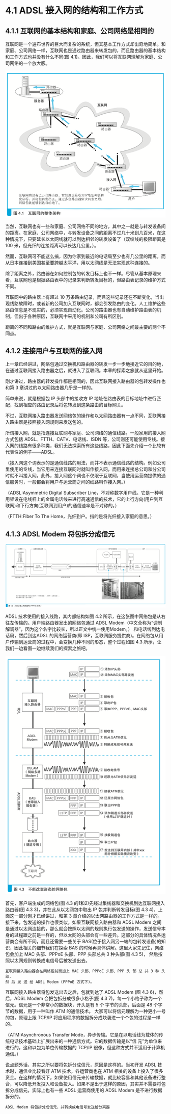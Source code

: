 # 4.1  ADSL 接入网的结构和工作方式

## 4.1.1 互联网的基本结构和家庭、公司网络是相同的

互联网是一个遍布世界的巨大而复杂的系统，但其基本工作方式却出奇地简单。和家庭、公司网络一样，互联网也是通过路由器来转发包的，而且路由器的基本结构和工作方式也并没有什么不同(图 4.1)。因此，我们可以将互联网理解为家庭、公司网络的一个放大版。

![图 4.1 互联网的整体架构](./images/4.1.png)

当然，互联网也有一些和家庭、公司网络不同的地方，其中之一就是与转发设备间的距离。在家庭、公司网络中，与转发设备之间的距离不过几十米到几百米，在这种情况下，只要延长以太网线就可以到达相邻的转发设备了（双绞线的极限距离是 100 米，但光纤的连接距离可以长达几公里。）。

然而，互联网可不能这么搞，因为你家到最近的电话局至少也有几公里的距离，而从日本连接到美国甚至要跨越太平洋，用以太网线是无法实现这种连接的。

除了距离之外，路由器在如何控制包的转发目标上也不一样。尽管从基本原理来看，互联网也是根据路由表中的记录来判断转发目标的，但路由表记录的维护方式不同。

互联网中的路由器上有超过 10 万条路由记录，而且这些记录还在不断变化，当出现线路故障时，或者新的公司加入互联网时，都会引发路由的变化。人工维护这些路由信息是不现实的，必须实现自动化。公司的路由器也有自动维护路由表的机制，但出于各种原因，互联网中采用的机制和公司有所区别。

距离的不同和路由的维护方式，就是互联网与家庭、公司网络之间最主要的两个不同点。

## 4.1.2 连接用户与互联网的接入网

上一章已经讲过，网络包通过交换机和路由器的转发一步一步地接近它的目的地，在通过互联网接入路由器之后，就进入了互联网。本章的探索之旅就从这里开始。

刚才讲过，路由器的转发操作都是相同的，因此互联网接入路由器的包转发操作也和第 3 章讲过的以太网路由器几乎是一样的。

简单来说，就是根据包 IP 头部中的接收方 IP 地址在路由表的目标地址中进行匹配，找到相应的路由记录后将包转发到这条路由的目标网关。

不过，互联网接入路由器发送网络包的操作和以太网路由器有一点不同，互联网接入路由器是按照接入网规则来发送包的。

所谓接入网，就是指连接互联网与家庭、公司网络的通信线路。一般家用的接入网方式包括 ADSL、FTTH、CATV、电话线、ISDN 等，公司则还可能使用专线。接入网的线路有很多种类，我们无法探索所有这些线路，因此下面先介绍一个比较有代表性的例子——ADSL。


（接入网这个词表示的是通信线路的用法，而并不表示通信线路的结构。例如公司里使用的专线，当它用来连接互联网时就叫作接入网，而用来连接总公司和分公司时就不叫接入网。此外，接入网这个词也不仅限于互联网，当使用运营商提供的通信服务时，一般都会将用户与运营商之间的线路叫作接入网。）

（ADSL:Asymmetric Digital Subscriber Line，不对称数字用户线。它是一种利用架设在电线杆上的金属电话线来进行高速通信的技术，它的上行方向(用户到互联网)和下行方向(互联网到用户)的通信速率是不对称的。）

（FTTH:Fiber To The Home，光纤到户。指的是将光纤接入家庭的意思。）

## 4.1.3 ADSL Modem 将包拆分成信元

![图 4.2 ADSL 接入网的结构(PPPoE 方式)](./images/4.2.png)

ADSL 技术使用的接入线路，其内部结构如图 4.2 所示，在这张图中网络包是从右往左传输的。用户端路由器发出的网络包通过 ADSL Modem（中文全称为“调制解调器”，因为这个名字比较长，所以正文中统一使用Modem。） 和电话线到达电话局，然后到达ADSL 的网络运营商(即 ISP，互联网服务提供商)。在网络包从用户传输到运营商的过程中，会变换几种不同的形态，整个过程如图 4.3 所示，让我们一边看图一边继续我们的探索之旅吧。

![图 4.3 不断改变形态的网络包](./images/4.3.png)

首先，客户端生成的网络包(图 4.3 的1和2)先经过集线器和交换机到达互联网接入路由器(图 4.3 3)，并在此从以太网包中取出 IP 包并判断转发目标(图 4.3 4)，上面这一部分刚才已经讲过，和第 3 章介绍的以太网路由器的工作方式是一样的。接下来，包发送的操作也很类似。如果互联网接入路由器和 ADSL Modem 之间是通过以太网连接的，那么就会按照以太网的规则执行包发送的操作，发送信号本身的过程跟之前是一样的，但以太网的头部会有一些差异。这部分的具体情况各运营商会有所不同，而且还需要一些关于 BAS(位于接入网另一端的包转发设备)的知识，因此相关的细节我们在探索 BAS 的时候再具体讲解。这里大家先记住，网络 包会加上 MAC 头部、PPPoE 头部、PPP 头部总共 3 种头部(图 4.3 5)， 然后按照以太网规则转换成电信号后被发送出去。

    互联网接入路由器会在网络包前面加上 MAC 头部、PPPoE 头部、PPP 头 部 总 共 3 种 头 部， 
    然 后 发 送 给 ADSL Modem (PPPoE 方式下)。

互联网接入路由器将包发送出去之后，包就到达了 ADSL Modem (图 4.3 6)，然后，ADSL Modem 会把包拆分成很多小格子(图 4.3 7)，每一个小格子称为一个信元。信元是一个非常小的数据块，开头是有 5 个 字节的头部，后面是 48 个字节的数据，用于一种叫作 ATM 的通信技术。 大家可以将信元理解为一种更小一号的包，原理上跟 TCP/IP 将应用程序的数据拆分成块装进一个个包的过程是一样的。

（ATM:Asynchronous Transfer Mode，异步传输。它是在以电话线为载体的传统电话技术基础上扩展出来的一种通信方式。它的数据传输是以“信 元”为单位来进行的，这和以包为单位传输数据的 TCP/IP 很像，但这种方式并不适用于计算机通信。）

说点题外话，其实之所以要将包拆分成信元，原因是这样的。当初开发 ADSL 技术时，通信业比较看好 ATM 技术，各运营商也在 ATM 相关的设备上投入了很多资金。在这样的情况下，如果使用信元来传输数据，就比较容易和其他设备进行整合，可以降低开发投入和设备投入。如果不是出于这样的原因，其实并不需要将包拆分成信元，实际上也有一些 ADSL 运营商使用的 ADSL Modem 是不进行数据拆分的。

    ADSL Modem 将包拆分成信元，并转换成电信号发送给分离器

